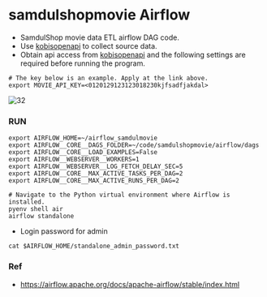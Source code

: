# samdulshopmovie Airflow

- SamdulShop movie data ETL airflow DAG code.
- Use [kobisopenapi](https://www.kobis.or.kr/kobisopenapi/) to collect source data.
- Obtain api access from [kobisopenapi](https://www.kobis.or.kr/kobisopenapi/) and the following settings are required before running the program.
```
# The key below is an example. Apply at the link above.
export MOVIE_API_KEY=<0120129123123018230kjfsadfjakdal>
```

![32](https://github.com/user-attachments/assets/33314fb9-4bd9-4583-8cdf-c651b9430d7e)

### RUN
```
export AIRFLOW_HOME=~/airflow_samdulmovie
export AIRFLOW__CORE__DAGS_FOLDER=~/code/samdulshopmovie/airflow/dags
export AIRFLOW__CORE__LOAD_EXAMPLES=False
export AIRFLOW__WEBSERVER__WORKERS=1
export AIRFLOW__WEBSERVER__LOG_FETCH_DELAY_SEC=5
export AIRFLOW__CORE__MAX_ACTIVE_TASKS_PER_DAG=2
export AIRFLOW__CORE__MAX_ACTIVE_RUNS_PER_DAG=2

# Navigate to the Python virtual environment where Airflow is installed.
pyenv shell air
airflow standalone 
```
- Login password for admin 
```
cat $AIRFLOW_HOME/standalone_admin_password.txt
```

### Ref
- https://airflow.apache.org/docs/apache-airflow/stable/index.html
